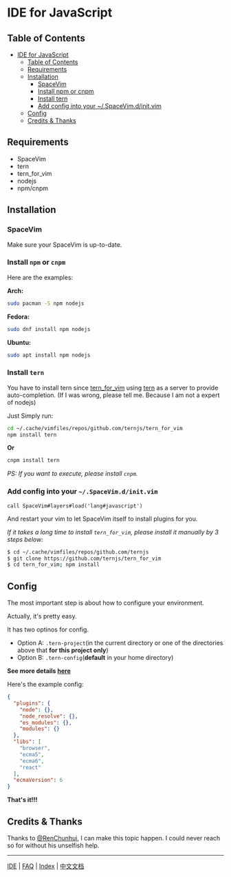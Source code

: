 # IDE for JavaScript

## Table of Contents

   * [IDE for JavaScript](#ide-for-javascript)
      * [Table of Contents](#table-of-contents)
      * [Requirements](#requirements)
      * [Installation](#installation)
         * [SpaceVim](#spacevim)
         * [Install npm or cnpm](#install-npm-or-cnpm)
         * [Install tern](#install-tern)
         * [Add config into your ~/.SpaceVim.d/init.vim](#add-config-into-your-spacevimdinitvim)
      * [Config](#config)
      * [Credits &amp; Thanks](#credits--thanks)


## Requirements

* SpaceVim
* tern
* tern_for_vim
* nodejs
* npm/cnpm

## Installation

### SpaceVim

Make sure your SpaceVim is up-to-date.

### Install `npm` or `cnpm`

Here are the examples:

**Arch:**
```bash
sudo pacman -S npm nodejs
```
**Fedora:**
```bash
sudo dnf install npm nodejs
```
**Ubuntu:**
```bash
sudo apt install npm nodejs
```

### Install `tern`

You have to install tern since [tern_for_vim](https://github.com/ternjs/tern_for_vim) using [tern](http://ternjs.net/) as a server to provide auto-completion.
(If I was wrong, please tell me. Because I am not a expert of nodejs)

Just Simply run:
```bash
cd ~/.cache/vimfiles/repos/github.com/ternjs/tern_for_vim 
npm install tern
```

**Or**

```bash
cnpm install tern
```

_PS: If you want to execute, please install `cnpm`._

### Add config into your `~/.SpaceVim.d/init.vim`

```viml
call SpaceVim#layers#load('lang#javascript')
```

And restart your vim to let SpaceVim itself to install plugins for you.

_If it takes a long time to install `tern_for_vim`, please install it manually by 3 steps below:_

```bash 
$ cd ~/.cache/vimfiles/repos/github.com/ternjs
$ git clone https://github.com/ternjs/tern_for_vim
$ cd tern_for_vim; npm install
```
## Config

The most important step is about how to configure your environment.

Actually, it's pretty easy.

It has two optinos for config. 

* Option A: `.tern-project`(in the current directory or one of the directories above that **for this project only**)
* Option B: `.tern-config`(**default** in your home directory)

**See more details [here](http://ternjs.net/doc/manual.html#server)**

Here's the example config:

```json
{
  "plugins": {
    "node": {},
    "node_resolve": {},
    "es_modules": {},
    "modules": {}
  },
  "libs": [
    "browser",
    "ecma5",
    "ecma6",
    "react"
  ],
  "ecmaVersion": 6
}
```

**That's it!!!**

## Credits & Thanks

Thanks to [@RenChunhui](https://github.com/renchunhui), I can make this topic happen. I could never reach so for without his unselfish help. 

---------------

[IDE](../IDE) | [FAQ](../FAQ.md#faq) | [Index](../README.md#table-of-contents) | [中文文档](../../README_zh_CN.md#hack-spacevim)
